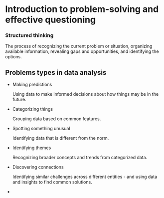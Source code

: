 <h1>Introduction to problem-solving and effective questioning</h1>

<h3>Structured thinking</h3>
<p>The process of recognizing the current problem or situation, organizing available information, revealing gaps and opportunities, and identifying the options. </p>

<h2>Problems types in data analysis</h2>

<ul>
  <li>Making predictions</li>
  <p>Using data to make informed decisions about how things may be in the future.</p>
  <li>Categorizing things</li>
  <p>Grouping data based on common features.</p>
  <li>Spotting something unusual</li>
  <p>Identifying data that is different from the norm.</p>
  <li>Identifying themes</li>
  <p>Recognizing broader concepts and trends from categorized data.</p>
  <li>Discovering connections</li>
  <p>Identifying similar challenges across different entities - and using data and insights to find common solutions.</p>
  <li></li>
  <p></p>
  </ul>
